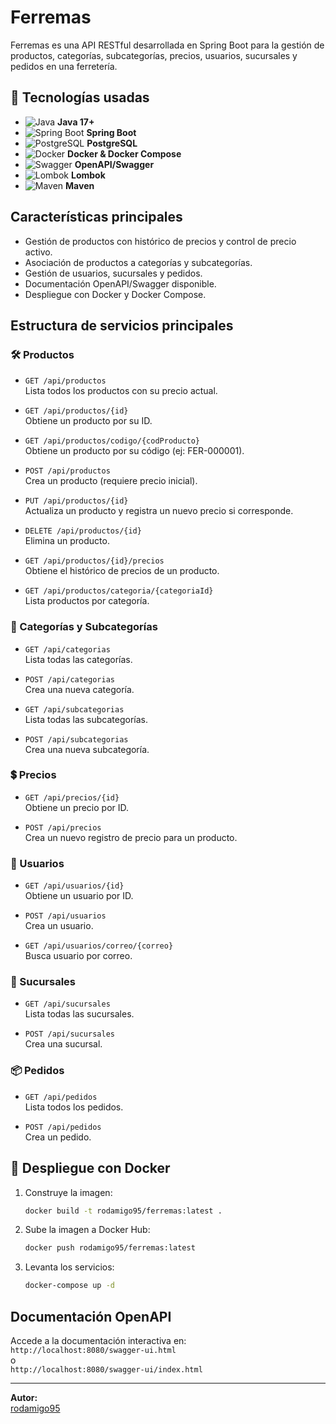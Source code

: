 # Ferremas

Ferremas es una API RESTful desarrollada en Spring Boot para la gestión de productos, categorías, subcategorías, precios, usuarios, sucursales y pedidos en una ferretería.

## 🚀 Tecnologías usadas

- ![Java](https://img.shields.io/badge/Java-ED8B00?logo=java&logoColor=white) **Java 17+**
- ![Spring Boot](https://img.shields.io/badge/Spring_Boot-6DB33F?logo=spring-boot&logoColor=white) **Spring Boot**
- ![PostgreSQL](https://img.shields.io/badge/PostgreSQL-316192?logo=postgresql&logoColor=white) **PostgreSQL**
- ![Docker](https://img.shields.io/badge/Docker-2496ED?logo=docker&logoColor=white) **Docker & Docker Compose**
- ![Swagger](https://img.shields.io/badge/Swagger-85EA2D?logo=swagger&logoColor=black) **OpenAPI/Swagger**
- ![Lombok](https://img.shields.io/badge/Lombok-ED1C24?logo=lombok&logoColor=white) **Lombok**
- ![Maven](https://img.shields.io/badge/Maven-C71A36?logo=apache-maven&logoColor=white) **Maven**

## Características principales

- Gestión de productos con histórico de precios y control de precio activo.
- Asociación de productos a categorías y subcategorías.
- Gestión de usuarios, sucursales y pedidos.
- Documentación OpenAPI/Swagger disponible.
- Despliegue con Docker y Docker Compose.

## Estructura de servicios principales

### 🛠️ Productos

- `GET /api/productos`  
  Lista todos los productos con su precio actual.

- `GET /api/productos/{id}`  
  Obtiene un producto por su ID.

- `GET /api/productos/codigo/{codProducto}`  
  Obtiene un producto por su código (ej: FER-000001).

- `POST /api/productos`  
  Crea un producto (requiere precio inicial).

- `PUT /api/productos/{id}`  
  Actualiza un producto y registra un nuevo precio si corresponde.

- `DELETE /api/productos/{id}`  
  Elimina un producto.

- `GET /api/productos/{id}/precios`  
  Obtiene el histórico de precios de un producto.

- `GET /api/productos/categoria/{categoriaId}`  
  Lista productos por categoría.

### 📂 Categorías y Subcategorías

- `GET /api/categorias`  
  Lista todas las categorías.

- `POST /api/categorias`  
  Crea una nueva categoría.

- `GET /api/subcategorias`  
  Lista todas las subcategorías.

- `POST /api/subcategorias`  
  Crea una nueva subcategoría.

### 💲 Precios

- `GET /api/precios/{id}`  
  Obtiene un precio por ID.

- `POST /api/precios`  
  Crea un nuevo registro de precio para un producto.

### 👤 Usuarios

- `GET /api/usuarios/{id}`  
  Obtiene un usuario por ID.

- `POST /api/usuarios`  
  Crea un usuario.

- `GET /api/usuarios/correo/{correo}`  
  Busca usuario por correo.

### 🏢 Sucursales

- `GET /api/sucursales`  
  Lista todas las sucursales.

- `POST /api/sucursales`  
  Crea una sucursal.

### 📦 Pedidos

- `GET /api/pedidos`  
  Lista todos los pedidos.

- `POST /api/pedidos`  
  Crea un pedido.

## 🐳 Despliegue con Docker

1. Construye la imagen:
   ```sh
   docker build -t rodamigo95/ferremas:latest .
   ```

2. Sube la imagen a Docker Hub:
   ```sh
   docker push rodamigo95/ferremas:latest
   ```

3. Levanta los servicios:
   ```sh
   docker-compose up -d
   ```

## Documentación OpenAPI

Accede a la documentación interactiva en:  
`http://localhost:8080/swagger-ui.html`  
o  
`http://localhost:8080/swagger-ui/index.html`

---

**Autor:**  
[rodamigo95](https://github.com/rodamigo95)